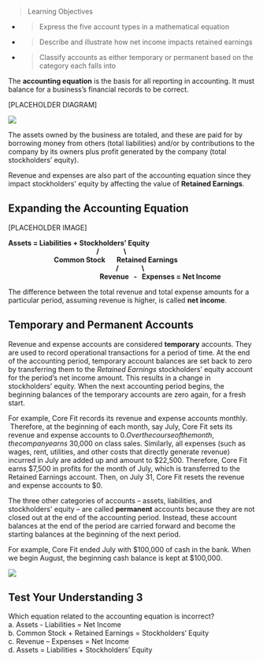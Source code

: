 > Learning Objectives

  - > Express the five account types in a mathematical equation

  - > Describe and illustrate how net income impacts retained earnings

  - > Classify accounts as either temporary or permanent based on the category each falls into

The **accounting equation** is the basis for all reporting in accounting. It must balance for a business’s financial records to be correct.

\[PLACEHOLDER DIAGRAM\]

![](./Chapter_1_Introduction_to_business_and_accounting_concepts/media/03_AccountingEquation/image1.png)

The assets owned by the business are totaled, and these are paid for by borrowing money from others (total liabilities) and/or by contributions to the company by its owners plus profit generated by the company (total stockholders’ equity).

Revenue and expenses are also part of the accounting equation since they impact stockholders' equity by affecting the value of **Retained Earnings**.

## Expanding the Accounting Equation

\[PLACEHOLDER IMAGE\]

**Assets = Liabilities + Stockholders’ Equity  
                                                      /               \\  
                            Common Stock       Retained Earnings  
                                                                  /              \\  
                                                        Revenue   -   Expenses = Net Income**

The difference between the total revenue and total expense amounts for a particular period, assuming revenue is higher, is called **net income**.

## Temporary and Permanent Accounts

Revenue and expense accounts are considered **temporary** accounts. They are used to record operational transactions for a period of time. At the end of the accounting period, temporary account balances are set back to zero by transferring them to the *Retained Earnings* stockholders’ equity account for the period’s net income amount. This results in a change in stockholders’ equity. When the next accounting period begins, the beginning balances of the temporary accounts are zero again, for a fresh start.

For example, Core Fit records its revenue and expense accounts monthly.  Therefore, at the beginning of each month, say July, Core Fit sets its revenue and expense accounts to $0.  Over the course of the month, the company earns ~$30,000 on class sales. Similarly, all expenses (such as wages, rent, utilities, and other costs that directly generate revenue) incurred in July are added up and amount to $22,500. Therefore, Core Fit earns $7,500 in profits for the month of July, which is transferred to the Retained Earnings account. Then, on July 31, Core Fit resets the revenue and expense accounts to $0.  

The three other categories of accounts – assets, liabilities, and stockholders' equity – are called **permanent** accounts because they are not closed out at the end of the accounting period. Instead, these account balances at the end of the period are carried forward and become the starting balances at the beginning of the next period.

For example, Core Fit ended July with $100,000 of cash in the bank. When we begin August, the beginning cash balance is kept at $100,000.

![](./Chapter_1_Introduction_to_business_and_accounting_concepts/media/03_AccountingEquation/image2.png)

## Test Your Understanding 3

Which equation related to the accounting equation is incorrect?  
a. Assets - Liabilities = Net Income  
b. Common Stock + Retained Earnings = Stockholders’ Equity  
c. Revenue – Expenses = Net Income  
d. Assets = Liabilities + Stockholders’ Equity
